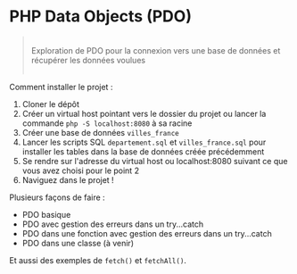 # PHP Data Objects (PDO)

<blockquote><br>Exploration de PDO pour la connexion vers une base de données et récupérer les données voulues<br><br></blockquote>

Comment installer le projet : 
1. Cloner le dépôt
2. Créer un virtual host pointant vers le dossier du projet ou lancer la commande `php -S localhost:8080` à sa racine
3. Créer une base de données `villes_france`
4. Lancer les scripts SQL `departement.sql` et `villes_france.sql` pour installer les tables dans la base de données créée précédemment
5. Se rendre sur l'adresse du virtual host ou localhost:8080 suivant ce que vous avez choisi pour le point 2
6. Naviguez dans le projet !

Plusieurs façons de faire :
- PDO basique
- PDO avec gestion des erreurs dans un try...catch
- PDO dans une fonction avec gestion des erreurs dans un try...catch 
- PDO dans une classe (à venir)

Et aussi des exemples de `fetch()` et `fetchAll()`.